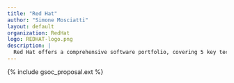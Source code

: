 ```yaml
---
title: "Red Hat"
author: "Simone Mosciatti"
layout: default
organization: RedHat
logo: REDHAT-logo.png
description: |
  Red Hat offers a comprehensive software portfolio, covering 5 key technology areas: cloud, middleware, operating platform, storage, and virtualization, provided with a subscription model.
---
```


{% include gsoc_proposal.ext %}
